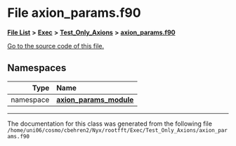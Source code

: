 
# File axion\_params.f90


[**File List**](files.md) **>** [**Exec**](dir_43a12cefb7942b6f49b5b628aafd3192.md) **>** [**Test\_Only\_Axions**](dir_eb24725df855cf6c732a19e4912f662a.md) **>** [**axion\_params.f90**](Exec_2Test__Only__Axions_2axion__params_8f90.md)

[Go to the source code of this file.](Exec_2Test__Only__Axions_2axion__params_8f90_source.md)












## Namespaces

| Type | Name |
| ---: | :--- |
| namespace | [**axion\_params\_module**](namespaceaxion__params__module.md) <br> |















------------------------------
The documentation for this class was generated from the following file `/home/uni06/cosmo/cbehren2/Nyx/rootfft/Exec/Test_Only_Axions/axion_params.f90`